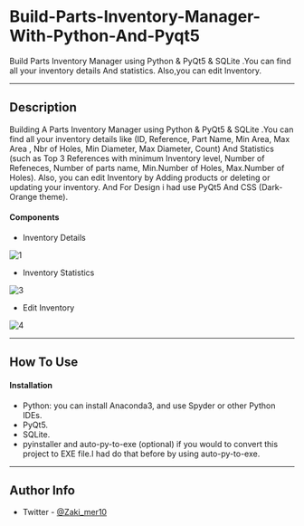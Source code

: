 # Build-Parts-Inventory-Manager-With-Python-And-Pyqt5
Build Parts Inventory Manager using Python &amp; PyQt5 &amp; SQLite .You can find all your inventory details And statistics. Also,you can edit Inventory.

---

## Description

  Building A Parts Inventory Manager using Python &amp; PyQt5 &amp; SQLite .You can find all your inventory details like (ID, Reference, Part Name, Min Area, Max Area , Nbr of Holes, Min Diameter, Max Diameter, Count) And Statistics (such as Top 3 References with minimum Inventory level, Number of Refeneces, Number of parts name, Min.Number of Holes, Max.Number of Holes). Also, you can edit Inventory by Adding products or deleting or updating your inventory. And For Design i had use PyQt5 And CSS (Dark-Orange theme).

#### Components

 - Inventory Details

![1](https://user-images.githubusercontent.com/65148928/87500078-91449e80-c653-11ea-8d88-24fc34b6371d.PNG)

- Inventory Statistics

![3](https://user-images.githubusercontent.com/65148928/87500187-c9e47800-c653-11ea-9786-295b10bd15e4.PNG)


- Edit Inventory

![4](https://user-images.githubusercontent.com/65148928/87500272-fc8e7080-c653-11ea-8f05-2a064260c656.PNG)





---

## How To Use

#### Installation
- Python: you can install Anaconda3, and use Spyder or other Python IDEs.
- PyQt5.
- SQLite.
- pyinstaller and auto-py-to-exe (optional) if you would to convert this project to EXE file.I had do that before by using auto-py-to-exe.


---

## Author Info

- Twitter - [@Zaki_mer10](https://twitter.com/Zaki_mer10)


